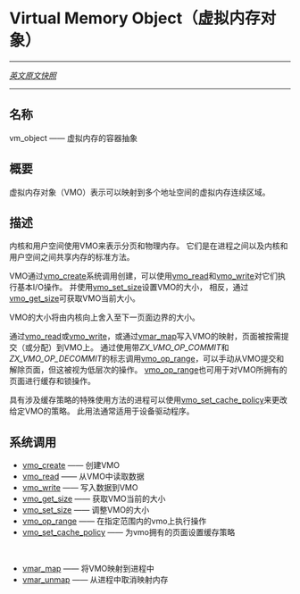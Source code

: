 <!-- # Virtual Memory Object -->
# Virtual Memory Object（虚拟内存对象）
---

[*英文原文快照*](https://github.com/fuchsia-mirror/zircon/blob/679b2f9ea950d56a34c40a808dc78a9d45db0917/docs/objects/vm_object.md)

---
<!-- ## NAME -->
## 名称

<!-- vm\_object - Virtual memory containers -->
vm_object —— 虚拟内存的容器抽象

<!-- ## SYNOPSIS -->
## 概要

<!-- A Virtual Memory Object (VMO) represents a contiguous region of virtual memory
that may be mapped into multiple address spaces. -->
虚拟内存对象（VMO）表示可以映射到多个地址空间的虚拟内存连续区域。

<!-- ## DESCRIPTION -->
## 描述

<!-- VMOs are used in by the kernel and userspace to represent both paged and physical memory.
They are the standard method of sharing memory between processes, as well as between the kernel and
userspace. -->
内核和用户空间使用VMO来表示分页和物理内存。 
它们是在进程之间以及内核和用户空间之间共享内存的标准方法。

<!-- VMOs are created with [vmo_create](../syscalls/vmo_create.md) and basic I/O can be
performed on them with [vmo_read](../syscalls/vmo_read.md) and [vmo_write](../syscalls/vmo_write.md).
A VMO's size may be set using [vmo_set_size](../syscalls/vmo_set_size.md).
Conversely, [vmo_get_size](../syscalls/vmo_get_size.md) will retrieve a VMO's current size. -->
VMO通过[vmo_create](../syscalls/vmo_create.md)系统调用创建，可以使用[vmo_read](../syscalls/vmo_read.md)和[vmo_write](../syscalls/vmo_write)对它们执行基本I/O操作。 
并使用[vmo_set_size](../syscalls/vmo_set_size.md)设置VMO的大小，
相反，通过[vmo_get_size](../syscalls/vmo_get_size.md)可获取VMO当前大小。

<!-- The size of a VMO will be rounded up to the next page size boundary by the kernel. -->
VMO的大小将由内核向上舍入至下一页面边界的大小。

<!-- Pages are committed (allocated) for VMOs on demand through [vmo_read](../syscalls/vmo_read.md), [vmo_write](../syscalls/vmo_write.md), or by writing to a mapping of the VMO created using [vmar_map](../syscalls/vmar_map.md). Pages can be commited and decommited from a VMO manually by calling
[vmo_op_range](../syscalls/vmo_op_range.md) with the *ZX_VMO_OP_COMMIT* and *ZX_VMO_OP_DECOMMIT*
operations, but this should be considered a low level operation. [vmo_op_range](../syscalls/vmo_op_range.md) can also be used for cache and locking operations against pages a VMO holds. -->
通过[vmo_read](../syscalls/vmo_read.md)或[vmo_write](../syscalls/vmo_write.md)，或通过[vmar_map](../syscalls/vmar_map.md)写入VMO的映射，页面被按需提交（或分配）到VMO上。 
通过使用带*ZX_VMO_OP_COMMIT*和*ZX_VMO_OP_DECOMMIT*的标志调用[vmo_op_range](../syscalls/vmo_op_range.md)，可以手动从VMO提交和解除页面，但这被视为低层次的操作。 
[vmo_op_range](../syscalls/vmo_op_range.md)也可用于对VMO所拥有的页面进行缓存和锁操作。

<!-- Processes with special purpose use cases involving cache policy can use
[vmo_set_cache_policy](../syscalls/vmo_set_cache_policy.md) to change the policy of a given VMO.
This use case typically applies to device drivers. -->
具有涉及缓存策略的特殊使用方法的进程可以使用[vmo_set_cache_policy](../syscalls/vmo_set_cache_policy.md)来更改给定VMO的策略。 
此用法通常适用于设备驱动程序。

<!-- ## SYSCALLS -->
## 系统调用

<!-- + [vmo_create](../syscalls/vmo_create.md) - create a new vmo
+ [vmo_read](../syscalls/vmo_read.md) - read from a vmo
+ [vmo_write](../syscalls/vmo_write.md) - write to a vmo
+ [vmo_get_size](../syscalls/vmo_get_size.md) - obtain the size of a vmo
+ [vmo_set_size](../syscalls/vmo_set_size.md) - adjust the size of a vmo
+ [vmo_op_range](../syscalls/vmo_op_range.md) - perform an operation on a range of a vmo
+ [vmo_set_cache_policy](../syscalls/vmo_set_cache_policy.md) - set the caching policy for pages held by a vmo -->
+ [vmo_create](../syscalls/vmo_create.md) —— 创建VMO
+ [vmo_read](../syscalls/vmo_read.md) —— 从VMO中读取数据
+ [vmo_write](../syscalls/vmo_write.md) —— 写入数据到VMO
+ [vmo_get_size](../syscalls/vmo_get_size.md) —— 获取VMO当前的大小
+ [vmo_set_size](../syscalls/vmo_set_size.md) —— 调整VMO的大小
+ [vmo_op_range](../syscalls/vmo_op_range.md) —— 在指定范围内的vmo上执行操作
+ [vmo_set_cache_policy](../syscalls/vmo_set_cache_policy.md) —— 为vmo拥有的页面设置缓存策略
<br>

<!-- + [vmar_map](../syscalls/vmar_map.md) - map a VMO into a process
+ [vmar_unmap](../syscalls/vmar_unmap.md) - unmap memory from a process -->

+ [vmar_map](../syscalls/vmar_map.md) —— 将VMO映射到进程中
+ [vmar_unmap](../syscalls/vmar_unmap.md) —— 从进程中取消映射内存